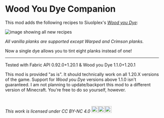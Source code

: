 # Wood You Dye Companion

This mod adds the following recipes to Siuolplex's [_Wood you Dye_](https://modrinth.com/mod/wyd):

![image showing all new recipes](https://cdn.modrinth.com/data/JVm24yzP/images/f1439d3e7959218e3665287a707d66104b877e2f.gif)

_All vanilla planks are supported except Warped and Crimson planks._

Now a single dye allows you to tint eight planks instead of one!

---

Tested with Fabric API 0.92.0+1.20.1 & Wood you Dye 1.1.0+1.20.1

This mod is provided "as is". It should technically work on all 1.20.X versions of the game. Support for _Wood you Dye_ versions above 1.1.0 isn't guaranteed. I am not planning to update/backport this mod to a different version of Minecraft. You're free to do so yourself, however.

&nbsp;

<i><p xmlns:cc="http://creativecommons.org/ns#">This work is licensed under <a href="http://creativecommons.org/licenses/by-nc/4.0/" target="_blank" rel="license noopener noreferrer" style="text-decoration: none">CC BY-NC 4.0&nbsp;<img style="height:22px;" src="https://mirrors.creativecommons.org/presskit/icons/cc.svg?ref=chooser-v1"><img style="height:22px;" src="https://mirrors.creativecommons.org/presskit/icons/by.svg?ref=chooser-v1"><img style="height:22px;" src="https://mirrors.creativecommons.org/presskit/icons/nc.svg?ref=chooser-v1"></a></p></i>